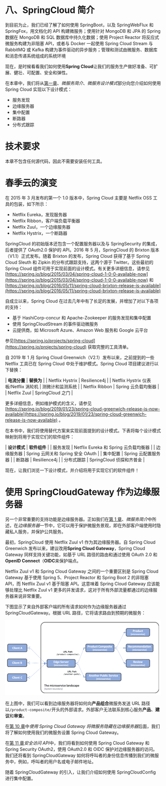 # 八、SpringCloud 简介

到目前为止，我们已经了解了如何使用 SpringBoot，以及 SpringWebFlux 和 SpringFox，用文档化的 API 构建微服务；使用针对 MongoDB 和 JPA 的 Spring 数据在 MongoDB 和 SQL 数据库中持久化数据；使用 Project Reactor 将反应式微服务构建为非阻塞 API，或者与 Docker 一起使用 Spring Cloud Stream 与 RabbitMQ 或 Kafka 构建为事件驱动的异步服务；管理和测试由微服务、数据库和消息传递系统组成的系统环境

现在，是时候看看我们如何使用**Spring Cloud**让我们的服务生产做好准备、可扩展、健壮、可配置、安全和弹性。

在本章中，我们将从[第一章](01.html)、*微服务简介*、*微服务设计模式*部分向您介绍如何使用 Spring Cloud 实现以下设计模式：

*   服务发现
*   边缘服务器
*   集中配置
*   断路器
*   分布式跟踪

# 技术要求

本章不包含任何源代码，因此不需要安装任何工具。

# 春季云的演变

在 2015 年 3 月发布的第一个 1.0 版本中，Spring Cloud 主要是 Netflix OSS 工具的包装，如下所示：

*   Netflix Eureka，发现服务器
*   Netflix Ribbon，客户端负载平衡器
*   Netflix Zuul，一个边缘服务器
*   Netflix Hystrix，一个断路器

SpringCloud 的初始版本还包含一个配置服务器以及与 SpringSecurity 的集成，后者提供了 OAuth2.0 保护的 API。2016 年 5 月，SpringCloud 的 Brixton 版本（V1.1）正式发布。随着 Brixton 的发布，Spring Cloud 获得了基于 Spring Cloud Sleuth 和 Zipkin 的分布式跟踪支持，这两个源于 Twitter。这些最初的 Spring Cloud 组件可用于实现前面的设计模式。有关更多详细信息，请参见[https://spring.io/blog/2015/03/04/spring-cloud-1-0-0-available-now](https://spring.io/blog/2015/03/04/spring-cloud-1-0-0-available-now) 和[https://spring.io/blog/2016/05/11/spring-cloud-brixton-release-is-available](https://spring.io/blog/2016/05/11/spring-cloud-brixton-release-is-available)

自成立以来，Spring Cloud 在过去几年中有了长足的发展，并增加了对以下各项的支持：

*   基于 HashiCorp-concur 和 Apache-Zookeeper 的服务发现和集中配置
*   使用 SpringCloudStream 的事件驱动微服务
*   云提供商，如 Microsoft Azure、Amazon Web 服务和 Google 云平台

参见[https://spring.io/projects/spring-cloud](https://spring.io/projects/spring-cloud) 获取完整的工具清单。

自 2019 年 1 月 Spring Cloud Greenwich（V2.1）发布以来，之前提到的一些 Netflix 工具已在 Spring Cloud 中处于维护模式。Spring Cloud 项目建议进行以下替换：

| **电流分量** | **替换为** |
| Netflix Hystrix | Resilience4j |
| Netflix Hystrix 仪表板/Netflix 涡轮机 | 测微计和监测系统 |
| Netflix Ribbon | Spring 云负载均衡器 |
| Netflix Zuul | SpringCloud 之门 |

更多详细信息，例如维护模式的含义，请参见[https://spring.io/blog/2019/01/23/spring-cloud-greenwich-release-is-now-available](https://spring.io/blog/2019/01/23/spring-cloud-greenwich-release-is-now-available) 。

在本书中，我们将使用替代方案来实现前面提到的设计模式。下表将每个设计模式映射到将用于实现它们的软件组件：

| **设计模式** | **软件组件** |
| 服务发现 | Netflix Eureka 和 Spring 云负载均衡器 |
| 边缘服务器 | Spring 云网关和 Spring 安全 OAuth |
| 集中配置 | Spring 云配置服务器 |
| 断路器 | Resilience4j |
| 分布式跟踪 | SpringCloud 侦探和齐普金 |

现在，让我们浏览一下设计模式，并介绍将用于实现它们的软件组件！

# 使用 SpringCloudGateway 作为边缘服务器

另一个非常重要的支持功能是边缘服务器。正如我们在[第 1 章](01.html)、*微服务简介*中所述，在*边缘服务器*一节中，它可以用于保护微服务景观，即在外部客户端使用时隐藏私人服务，并保护公共服务。

最初，SpringCloud 使用 Netflix Zuul v1 作为其边缘服务器。自 Spring Cloud Greenwich 发布以来，建议改用**Spring Cloud Gateway**，Spring Cloud Gateway 同样支持关键功能，如基于 URL 路径的路由和通过使用 OAuth 2.0 和**OpenID Connect**（**OIDC**来保护端点。

Netflix Zuul v1 和 Spring Cloud Gateway 之间的一个重要区别是 Spring Cloud Gateway 基于使用 Spring 5、Project Reactor 和 Spring Boot 2 的非阻塞 API，而 Netflix Zuul v1 基于阻塞 API。这意味着 Spring Cloud Gateway 应该能够处理比 Netflix Zuul v1 更多的并发请求，这对于所有外部流量都通过的边缘服务器来说非常重要。

下图显示了来自外部客户端的所有请求如何作为边缘服务器通过 SpringCloudGateway。根据 URL 路径，它将请求路由到预期的微服务：

![](img/1d389b62-e8c6-4111-bce0-9406d0c5f0fc.png)

在上图中，我们可以看到边缘服务器将如何向**产品组合**微服务发送 URL 路径以`/product-composite/`开头的外部请求。外部客户无法联系到核心服务**产品**、**建议**和**审查**。

在[第 10 章](10.html)中*使用 Spring Cloud Gateway 将微服务隐藏在边缘服务器*后面，我们将了解如何使用我们的微服务设置 Spring Cloud Gateway。

在[第 11 章](11.html)*安全访问 API*中，我们将看到如何使用 Spring Cloud Gateway 和 Spring Security OAuth2，使用 OAuth2.0 和 OIDC 保护对边缘服务器的访问。我们还将看到 SpringCloudGateway 如何将呼叫者的身份信息传播到我们的微服务中，例如，呼叫者的用户名或电子邮件地址。

随着 SpringCloudGateway 的引入，让我们介绍如何使用 SpringCloudConfig 进行集中配置。